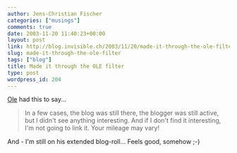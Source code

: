 ```yaml
---
author: Jens-Christian Fischer
categories: ["musings"]
comments: true
date: 2003-11-20 11:40:23+00:00
layout: post
link: http://blog.invisible.ch/2003/11/20/made-it-through-the-ole-filter/
slug: made-it-through-the-ole-filter
tags: ["blog"]
title: Made it through the OLE filter
type: post
wordpress_id: 204
---
```


[Ole](http://w-uh.com/) had this to say...


<blockquote>In a few cases, the blog was still there, the blogger was still active, but I didn't see anything interesting.  And if I don't find it interesting, I'm not going to link it.  Your mileage may vary!</blockquote>



And - I'm still on his extended blog-roll... Feels good, somehow ;-)
